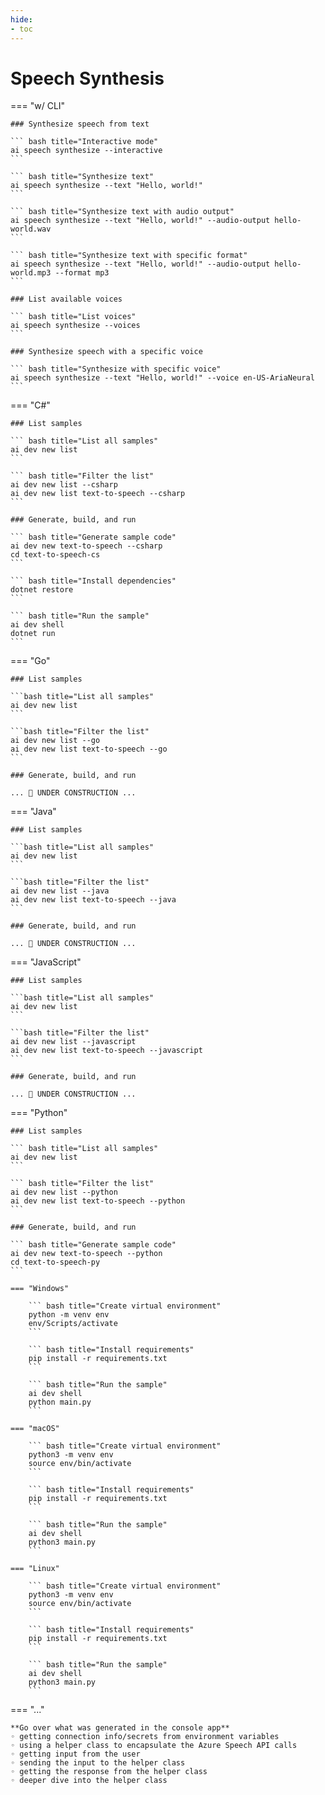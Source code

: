 ```yaml
---
hide:
- toc
---
```

# Speech Synthesis

=== "w/ CLI"

    ### Synthesize speech from text

    ``` bash title="Interactive mode"
    ai speech synthesize --interactive
    ```

    ``` bash title="Synthesize text"
    ai speech synthesize --text "Hello, world!"
    ```

    ``` bash title="Synthesize text with audio output"
    ai speech synthesize --text "Hello, world!" --audio-output hello-world.wav
    ```

    ``` bash title="Synthesize text with specific format"
    ai speech synthesize --text "Hello, world!" --audio-output hello-world.mp3 --format mp3
    ```

    ### List available voices

    ``` bash title="List voices"
    ai speech synthesize --voices
    ```

    ### Synthesize speech with a specific voice

    ``` bash title="Synthesize with specific voice"
    ai speech synthesize --text "Hello, world!" --voice en-US-AriaNeural
    ```

=== "C#"

    ### List samples

    ``` bash title="List all samples"
    ai dev new list
    ```

    ``` bash title="Filter the list"
    ai dev new list --csharp
    ai dev new list text-to-speech --csharp
    ```

    ### Generate, build, and run

    ``` bash title="Generate sample code"
    ai dev new text-to-speech --csharp
    cd text-to-speech-cs
    ```

    ``` bash title="Install dependencies"
    dotnet restore
    ```

    ``` bash title="Run the sample"
    ai dev shell
    dotnet run
    ```

=== "Go"

    ### List samples

    ```bash title="List all samples"
    ai dev new list
    ```

    ```bash title="Filter the list"
    ai dev new list --go
    ai dev new list text-to-speech --go
    ```

    ### Generate, build, and run

    ... 🚧 UNDER CONSTRUCTION ...  

=== "Java"

    ### List samples

    ```bash title="List all samples"
    ai dev new list
    ```

    ```bash title="Filter the list"
    ai dev new list --java
    ai dev new list text-to-speech --java
    ```

    ### Generate, build, and run

    ... 🚧 UNDER CONSTRUCTION ...  

=== "JavaScript"

    ### List samples

    ```bash title="List all samples"
    ai dev new list
    ```

    ```bash title="Filter the list"
    ai dev new list --javascript
    ai dev new list text-to-speech --javascript
    ```

    ### Generate, build, and run

    ... 🚧 UNDER CONSTRUCTION ...  

=== "Python"

    ### List samples

    ``` bash title="List all samples"
    ai dev new list
    ```

    ``` bash title="Filter the list"
    ai dev new list --python
    ai dev new list text-to-speech --python
    ```

    ### Generate, build, and run

    ``` bash title="Generate sample code"
    ai dev new text-to-speech --python
    cd text-to-speech-py
    ```

    === "Windows"

        ``` bash title="Create virtual environment"
        python -m venv env
        env/Scripts/activate
        ```

        ``` bash title="Install requirements"
        pip install -r requirements.txt
        ```

        ``` bash title="Run the sample"
        ai dev shell
        python main.py
        ```

    === "macOS"

        ``` bash title="Create virtual environment"
        python3 -m venv env
        source env/bin/activate
        ```

        ``` bash title="Install requirements"
        pip install -r requirements.txt
        ```

        ``` bash title="Run the sample"
        ai dev shell
        python3 main.py
        ```

    === "Linux"

        ``` bash title="Create virtual environment"
        python3 -m venv env
        source env/bin/activate
        ```

        ``` bash title="Install requirements"
        pip install -r requirements.txt
        ```

        ``` bash title="Run the sample"
        ai dev shell
        python3 main.py
        ```

=== "..."

    **Go over what was generated in the console app**  
    ◦ getting connection info/secrets from environment variables  
    ◦ using a helper class to encapsulate the Azure Speech API calls  
    ◦ getting input from the user  
    ◦ sending the input to the helper class  
    ◦ getting the response from the helper class  
    ◦ deeper dive into the helper class  
